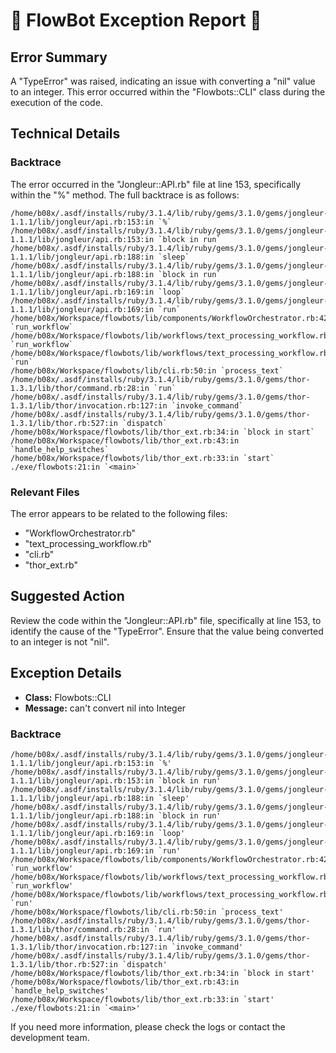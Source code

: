 # 🤖 FlowBot Exception Report 🤖


## Error Summary
A "TypeError" was raised, indicating an issue with converting a "nil" value to an integer. This error occurred within the "Flowbots::CLI" class during the execution of the code.

## Technical Details
### Backtrace
The error occurred in the "Jongleur::API.rb" file at line 153, specifically within the "%" method. The full backtrace is as follows:
```
/home/b08x/.asdf/installs/ruby/3.1.4/lib/ruby/gems/3.1.0/gems/jongleur-1.1.1/lib/jongleur/api.rb:153:in `%`
/home/b08x/.asdf/installs/ruby/3.1.4/lib/ruby/gems/3.1.0/gems/jongleur-1.1.1/lib/jongleur/api.rb:153:in `block in run`
/home/b08x/.asdf/installs/ruby/3.1.4/lib/ruby/gems/3.1.0/gems/jongleur-1.1.1/lib/jongleur/api.rb:188:in `sleep`
/home/b08x/.asdf/installs/ruby/3.1.4/lib/ruby/gems/3.1.0/gems/jongleur-1.1.1/lib/jongleur/api.rb:188:in `block in run`
/home/b08x/.asdf/installs/ruby/3.1.4/lib/ruby/gems/3.1.0/gems/jongleur-1.1.1/lib/jongleur/api.rb:169:in `loop`
/home/b08x/.asdf/installs/ruby/3.1.4/lib/ruby/gems/3.1.0/gems/jongleur-1.1.1/lib/jongleur/api.rb:169:in `run`
/home/b08x/Workspace/flowbots/lib/components/WorkflowOrchestrator.rb:42:in `run_workflow`
/home/b08x/Workspace/flowbots/lib/workflows/text_processing_workflow.rb:82:in `run_workflow`
/home/b08x/Workspace/flowbots/lib/workflows/text_processing_workflow.rb:28:in `run`
/home/b08x/Workspace/flowbots/lib/cli.rb:50:in `process_text`
/home/b08x/.asdf/installs/ruby/3.1.4/lib/ruby/gems/3.1.0/gems/thor-1.3.1/lib/thor/command.rb:28:in `run`
/home/b08x/.asdf/installs/ruby/3.1.4/lib/ruby/gems/3.1.0/gems/thor-1.3.1/lib/thor/invocation.rb:127:in `invoke_command`
/home/b08x/.asdf/installs/ruby/3.1.4/lib/ruby/gems/3.1.0/gems/thor-1.3.1/lib/thor.rb:527:in `dispatch`
/home/b08x/Workspace/flowbots/lib/thor_ext.rb:34:in `block in start`
/home/b08x/Workspace/flowbots/lib/thor_ext.rb:43:in `handle_help_switches`
/home/b08x/Workspace/flowbots/lib/thor_ext.rb:33:in `start`
./exe/flowbots:21:in `<main>`
```

### Relevant Files
The error appears to be related to the following files:
- "WorkflowOrchestrator.rb"
- "text_processing_workflow.rb"
- "cli.rb"
- "thor_ext.rb"

## Suggested Action
Review the code within the "Jongleur::API.rb" file, specifically at line 153, to identify the cause of the "TypeError". Ensure that the value being converted to an integer is not "nil".


## Exception Details

- **Class:** Flowbots::CLI
- **Message:** can't convert nil into Integer

### Backtrace

```
/home/b08x/.asdf/installs/ruby/3.1.4/lib/ruby/gems/3.1.0/gems/jongleur-1.1.1/lib/jongleur/api.rb:153:in `%'
/home/b08x/.asdf/installs/ruby/3.1.4/lib/ruby/gems/3.1.0/gems/jongleur-1.1.1/lib/jongleur/api.rb:153:in `block in run'
/home/b08x/.asdf/installs/ruby/3.1.4/lib/ruby/gems/3.1.0/gems/jongleur-1.1.1/lib/jongleur/api.rb:188:in `sleep'
/home/b08x/.asdf/installs/ruby/3.1.4/lib/ruby/gems/3.1.0/gems/jongleur-1.1.1/lib/jongleur/api.rb:188:in `block in run'
/home/b08x/.asdf/installs/ruby/3.1.4/lib/ruby/gems/3.1.0/gems/jongleur-1.1.1/lib/jongleur/api.rb:169:in `loop'
/home/b08x/.asdf/installs/ruby/3.1.4/lib/ruby/gems/3.1.0/gems/jongleur-1.1.1/lib/jongleur/api.rb:169:in `run'
/home/b08x/Workspace/flowbots/lib/components/WorkflowOrchestrator.rb:42:in `run_workflow'
/home/b08x/Workspace/flowbots/lib/workflows/text_processing_workflow.rb:82:in `run_workflow'
/home/b08x/Workspace/flowbots/lib/workflows/text_processing_workflow.rb:28:in `run'
/home/b08x/Workspace/flowbots/lib/cli.rb:50:in `process_text'
/home/b08x/.asdf/installs/ruby/3.1.4/lib/ruby/gems/3.1.0/gems/thor-1.3.1/lib/thor/command.rb:28:in `run'
/home/b08x/.asdf/installs/ruby/3.1.4/lib/ruby/gems/3.1.0/gems/thor-1.3.1/lib/thor/invocation.rb:127:in `invoke_command'
/home/b08x/.asdf/installs/ruby/3.1.4/lib/ruby/gems/3.1.0/gems/thor-1.3.1/lib/thor.rb:527:in `dispatch'
/home/b08x/Workspace/flowbots/lib/thor_ext.rb:34:in `block in start'
/home/b08x/Workspace/flowbots/lib/thor_ext.rb:43:in `handle_help_switches'
/home/b08x/Workspace/flowbots/lib/thor_ext.rb:33:in `start'
./exe/flowbots:21:in `<main>'
```

If you need more information, please check the logs or contact the development team.
